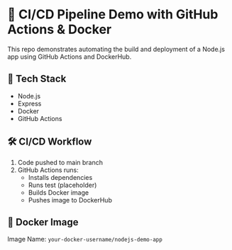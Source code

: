 # 🚀 CI/CD Pipeline Demo with GitHub Actions & Docker

This repo demonstrates automating the build and deployment of a Node.js app using GitHub Actions and DockerHub.

## 🔧 Tech Stack
- Node.js
- Express
- Docker
- GitHub Actions

## 🛠️ CI/CD Workflow
1. Code pushed to main branch
2. GitHub Actions runs:
   - Installs dependencies
   - Runs test (placeholder)
   - Builds Docker image
   - Pushes image to DockerHub

## 🐳 Docker Image
Image Name: `your-docker-username/nodejs-demo-app`